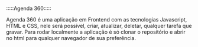 :::::Agenda 360:::::

Agenda 360 é uma aplicação em Frontend com as tecnologias Javascript, HTML e CSS, nele será possivel, criar, atualizar, deletar, qualquer tarefa que gravar.
Para rodar localmente a aplicação é só clonar o repositório e abrir no html para qualquer navegador de sua preferência. 
